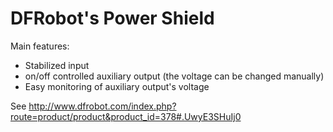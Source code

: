 DFRobot's Power Shield
======================

Main features:
+ Stabilized input 
+ on/off controlled auxiliary output (the voltage can be changed manually)
+ Easy monitoring of auxiliary output's voltage

See http://www.dfrobot.com/index.php?route=product/product&product_id=378#.UwyE3SHuIj0


